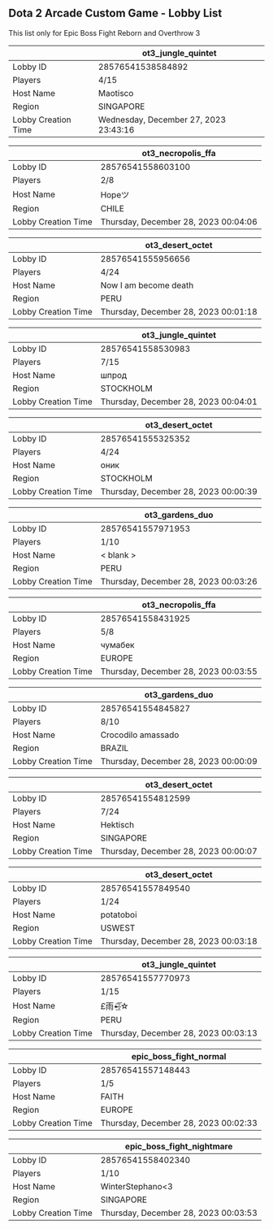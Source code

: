 ## Dota 2 Arcade Custom Game - Lobby List

This list only for Epic Boss Fight Reborn and Overthrow 3

|  | ot3_jungle_quintet |
| ------ | ------ |
| Lobby ID | 28576541538584892 |
| Players | 4/15 |
| Host Name | Maotisco |
| Region | SINGAPORE |
| Lobby Creation Time | Wednesday, December 27, 2023 23:43:16 |


|  | ot3_necropolis_ffa |
| ------ | ------ |
| Lobby ID | 28576541558603100 |
| Players | 2/8 |
| Host Name | Hopeツ |
| Region | CHILE |
| Lobby Creation Time | Thursday, December 28, 2023 00:04:06 |


|  | ot3_desert_octet |
| ------ | ------ |
| Lobby ID | 28576541555956656 |
| Players | 4/24 |
| Host Name | Now I am become death |
| Region | PERU |
| Lobby Creation Time | Thursday, December 28, 2023 00:01:18 |


|  | ot3_jungle_quintet |
| ------ | ------ |
| Lobby ID | 28576541558530983 |
| Players | 7/15 |
| Host Name | шпрод |
| Region | STOCKHOLM |
| Lobby Creation Time | Thursday, December 28, 2023 00:04:01 |


|  | ot3_desert_octet |
| ------ | ------ |
| Lobby ID | 28576541555325352 |
| Players | 4/24 |
| Host Name | оник |
| Region | STOCKHOLM |
| Lobby Creation Time | Thursday, December 28, 2023 00:00:39 |


|  | ot3_gardens_duo |
| ------ | ------ |
| Lobby ID | 28576541557971953 |
| Players | 1/10 |
| Host Name | < blank > |
| Region | PERU |
| Lobby Creation Time | Thursday, December 28, 2023 00:03:26 |


|  | ot3_necropolis_ffa |
| ------ | ------ |
| Lobby ID | 28576541558431925 |
| Players | 5/8 |
| Host Name | чумабек |
| Region | EUROPE |
| Lobby Creation Time | Thursday, December 28, 2023 00:03:55 |


|  | ot3_gardens_duo |
| ------ | ------ |
| Lobby ID | 28576541554845827 |
| Players | 8/10 |
| Host Name | Crocodilo amassado |
| Region | BRAZIL |
| Lobby Creation Time | Thursday, December 28, 2023 00:00:09 |


|  | ot3_desert_octet |
| ------ | ------ |
| Lobby ID | 28576541554812599 |
| Players | 7/24 |
| Host Name | Hektisch |
| Region | SINGAPORE |
| Lobby Creation Time | Thursday, December 28, 2023 00:00:07 |


|  | ot3_desert_octet |
| ------ | ------ |
| Lobby ID | 28576541557849540 |
| Players | 1/24 |
| Host Name | potatoboi |
| Region | USWEST |
| Lobby Creation Time | Thursday, December 28, 2023 00:03:18 |


|  | ot3_jungle_quintet |
| ------ | ------ |
| Lobby ID | 28576541557770973 |
| Players | 1/15 |
| Host Name | £雨٭:̶͟͞͞☆ |
| Region | PERU |
| Lobby Creation Time | Thursday, December 28, 2023 00:03:13 |


|  | epic_boss_fight_normal |
| ------ | ------ |
| Lobby ID | 28576541557148443 |
| Players | 1/5 |
| Host Name | FAITH |
| Region | EUROPE |
| Lobby Creation Time | Thursday, December 28, 2023 00:02:33 |


|  | epic_boss_fight_nightmare |
| ------ | ------ |
| Lobby ID | 28576541558402340 |
| Players | 1/10 |
| Host Name | WinterStephano<3 |
| Region | SINGAPORE |
| Lobby Creation Time | Thursday, December 28, 2023 00:03:53 |


